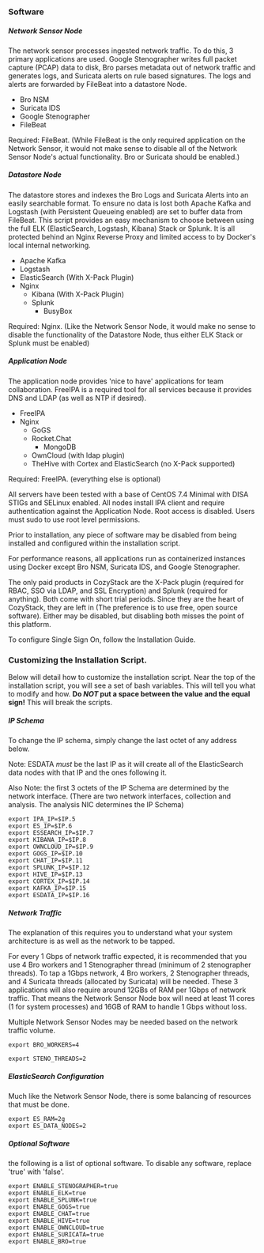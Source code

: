 ### Software
##### Network Sensor Node
The network sensor processes ingested network traffic. To do this, 3 primary applications are used. Google Stenographer writes full packet capture (PCAP) data to disk, Bro parses metadata out of network traffic and generates logs, and Suricata alerts on rule based signatures. The logs and alerts are forwarded by FileBeat into a datastore Node.
  * Bro NSM
  * Suricata IDS
  * Google Stenographer
  * FileBeat

Required: FileBeat. (While FileBeat is the only required application on the Network Sensor, it would not make sense to disable all of the Network Sensor Node's actual functionality. Bro or Suricata should be enabled.)

##### Datastore Node
The datastore stores and indexes the Bro Logs and Suricata Alerts into an easily searchable format. To ensure no data is lost both Apache Kafka and Logstash (with Persistent Queueing enabled) are set to buffer data from FileBeat. This script provides an easy mechanism to choose between using the full ELK (ElasticSearch, Logstash, Kibana) Stack or Splunk. It is all protected behind an Nginx Reverse Proxy and limited access to by Docker's local internal networking.  
  * Apache Kafka
  * Logstash
  * ElasticSearch (With X-Pack Plugin)
  * Nginx
    * Kibana (With X-Pack Plugin)
    * Splunk
      - BusyBox

Required: Nginx. (Like the Network Sensor Node, it would make no sense to disable the functionality of the Datastore Node, thus either ELK Stack or Splunk must be enabled)

##### Application Node
The application node provides 'nice to have' applications for team collaboration. FreeIPA is a required tool for all services because it provides DNS and LDAP (as well as NTP if desired).
  * FreeIPA
  * Nginx
    * GoGS
    * Rocket.Chat
      - MongoDB
    * OwnCloud (with ldap plugin)
    * TheHive with Cortex and ElasticSearch (no X-Pack supported)

Required: FreeIPA. (everything else is optional)

All servers have been tested with a base of CentOS 7.4 Minimal with DISA STIGs and SELinux enabled. All nodes install IPA client and require authentication against the Application Node. Root access is disabled. Users must sudo to use root level permissions.  

Prior to installation, any piece of software may be disabled from being installed and configured within the installation script.

For performance reasons, all applications run as containerized instances using Docker except Bro NSM, Suricata IDS, and Google Stenographer.

The only paid products in CozyStack are the X-Pack plugin (required for RBAC, SSO via LDAP, and SSL Encryption) and Splunk (required for anything). Both come with short trial periods. Since they are the heart of CozyStack, they are left in (The preference is to use free, open source software). Either may be disabled, but disabling both misses the point of this platform.

To configure Single Sign On, follow the Installation Guide.

### Customizing the Installation Script.
Below will detail how to customize the installation script. Near the top of the installation script, you will see a set of bash variables. This will tell you what to modify and how. **Do _NOT_ put a space between the value and the equal sign!** This will break the scripts.

##### IP Schema
To change the IP schema, simply change the last octet of any address below.

Note: ESDATA *must* be the last IP as it will create all of the ElasticSearch data nodes with that IP and the ones following it.

Also Note: the first 3 octets of the IP Schema are determined by the network interface. (There are two network interfaces, collection and analysis. The analysis NIC determines the IP Schema)

```
export IPA_IP=$IP.5
export ES_IP=$IP.6
export ESSEARCH_IP=$IP.7
export KIBANA_IP=$IP.8
export OWNCLOUD_IP=$IP.9
export GOGS_IP=$IP.10
export CHAT_IP=$IP.11
export SPLUNK_IP=$IP.12
export HIVE_IP=$IP.13
export CORTEX_IP=$IP.14
export KAFKA_IP=$IP.15
export ESDATA_IP=$IP.16
```

##### Network Traffic
The explanation of this requires you to understand what your system architecture is as well as the network to be tapped.

For every 1 Gbps of network traffic expected, it is recommended that you use 4 Bro workers and 1 Stenographer thread (minimum of 2 stenographer threads). To tap a 1Gbps network, 4 Bro workers, 2 Stenographer threads, and 4 Suricata threads (allocated by Suricata) will be needed. These 3 applications will also require around 12GBs of RAM per 1Gbps of network traffic. That means the Network Sensor Node box will need at least 11 cores (1 for system processes) and 16GB of RAM to handle 1 Gbps without loss.

Multiple Network Sensor Nodes may be needed based on the network traffic volume.

```
export BRO_WORKERS=4
```

```
export STENO_THREADS=2
```
##### ElasticSearch Configuration

Much like the Network Sensor Node, there is some balancing of resources that must be done.

```
export ES_RAM=2g
export ES_DATA_NODES=2
```

##### Optional Software

the following is a list of optional software. To disable any software, replace 'true' with 'false'.

```
export ENABLE_STENOGRAPHER=true
export ENABLE_ELK=true
export ENABLE_SPLUNK=true
export ENABLE_GOGS=true
export ENABLE_CHAT=true
export ENABLE_HIVE=true
export ENABLE_OWNCLOUD=true
export ENABLE_SURICATA=true
export ENABLE_BRO=true
```
